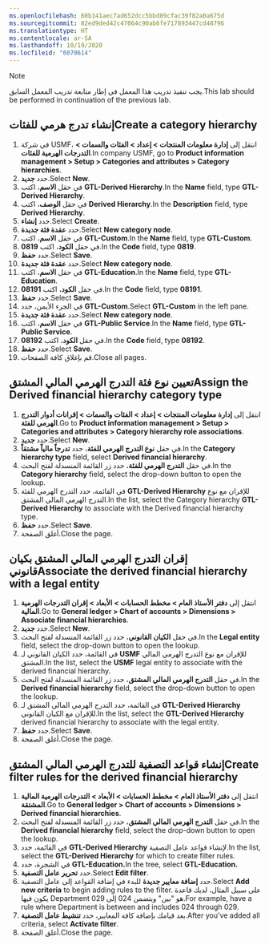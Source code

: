 ```yaml
---
ms.openlocfilehash: 60b141aec7ad652dcc5bbd89cfac39f82a0a675d
ms.sourcegitcommit: 82ed9ded42c47064c90ab6fe717893447cd48796
ms.translationtype: HT
ms.contentlocale: ar-SA
ms.lasthandoff: 10/19/2020
ms.locfileid: "6070614"
---
```

> [!NOTE] 
> <span data-ttu-id="93935-101">يجب تنفيذ تدريب هذا المعمل في إطار متابعة تدريب المعمل السابق.</span><span class="sxs-lookup"><span data-stu-id="93935-101">This lab should be performed in continuation of the previous lab.</span></span> 

## <a name="create-a-category-hierarchy"></a><span data-ttu-id="93935-102">إنشاء تدرج هرمي للفئات</span><span class="sxs-lookup"><span data-stu-id="93935-102">Create a category hierarchy</span></span> 

1.  <span data-ttu-id="93935-103">في شركة USMF، انتقل إلى **إدارة معلومات المنتجات > إعداد > الفئات والسمات > التدرجات الهرمية للفئات**.</span><span class="sxs-lookup"><span data-stu-id="93935-103">In company USMF, go to **Product information management > Setup > Categories and attributes > Category hierarchies**.</span></span>
2.  <span data-ttu-id="93935-104">حدد **جديد‎**.</span><span class="sxs-lookup"><span data-stu-id="93935-104">Select **New**.</span></span>
3.  <span data-ttu-id="93935-105">في حقل **الاسم**، اكتب **GTL-Derived Hierarchy**.</span><span class="sxs-lookup"><span data-stu-id="93935-105">In the **Name** field, type **GTL-Derived Hierarchy**.</span></span>
4.  <span data-ttu-id="93935-106">في حقل **الوصف**، اكتب **Derived Hierarchy**.</span><span class="sxs-lookup"><span data-stu-id="93935-106">In the **Description** field, type **Derived Hierarchy**.</span></span>
5.  <span data-ttu-id="93935-107">حدد **إنشاء**.</span><span class="sxs-lookup"><span data-stu-id="93935-107">Select **Create**.</span></span>
6.  <span data-ttu-id="93935-108">حدد **عقدة فئة جديدة**.</span><span class="sxs-lookup"><span data-stu-id="93935-108">Select **New category node**.</span></span>
7.  <span data-ttu-id="93935-109">في حقل **الاسم**، اكتب **GTL-Custom‎**.</span><span class="sxs-lookup"><span data-stu-id="93935-109">In the **Name** field, type **GTL-Custom**.</span></span>
8.  <span data-ttu-id="93935-110">في حقل **الكود**، اكتب **0819**.</span><span class="sxs-lookup"><span data-stu-id="93935-110">In the **Code** field, type **0819**.</span></span>
9.  <span data-ttu-id="93935-111">حدد **حفظ**.</span><span class="sxs-lookup"><span data-stu-id="93935-111">Select **Save**.</span></span>
10.  <span data-ttu-id="93935-112">حدد **عقدة فئة جديدة**.</span><span class="sxs-lookup"><span data-stu-id="93935-112">Select **New category node**.</span></span>
10. <span data-ttu-id="93935-113">في حقل **الاسم**، اكتب **GTL-Education‎**.</span><span class="sxs-lookup"><span data-stu-id="93935-113">In the **Name** field, type **GTL-Education**.</span></span>
11. <span data-ttu-id="93935-114">في حقل **الكود**، اكتب **08191**.</span><span class="sxs-lookup"><span data-stu-id="93935-114">In the **Code** field, type **08191**.</span></span>
12. <span data-ttu-id="93935-115">حدد **حفظ**.</span><span class="sxs-lookup"><span data-stu-id="93935-115">Select **Save**.</span></span>
12. <span data-ttu-id="93935-116">في الجزء الأيمن، حدد **GTL-Custom**.</span><span class="sxs-lookup"><span data-stu-id="93935-116">Select **GTL-Custom** in the left pane.</span></span>
13. <span data-ttu-id="93935-117">حدد **عقدة فئة جديدة**.</span><span class="sxs-lookup"><span data-stu-id="93935-117">Select **New category node**.</span></span>
14. <span data-ttu-id="93935-118">في حقل **الاسم**، اكتب **GTL-Public Service**.</span><span class="sxs-lookup"><span data-stu-id="93935-118">In the **Name** field, type **GTL-Public Service**.</span></span>
15. <span data-ttu-id="93935-119">في حقل **الكود**، اكتب **08192**.</span><span class="sxs-lookup"><span data-stu-id="93935-119">In the **Code** field, type **08192**.</span></span>
16. <span data-ttu-id="93935-120">حدد **حفظ**.</span><span class="sxs-lookup"><span data-stu-id="93935-120">Select **Save**.</span></span>
17. <span data-ttu-id="93935-121">قم بإغلاق كافة الصفحات.</span><span class="sxs-lookup"><span data-stu-id="93935-121">Close all pages.</span></span>

## <a name="assign-the-derived-financial-hierarchy-category-type"></a><span data-ttu-id="93935-122">تعيين نوع فئة التدرج الهرمي المالي المشتق</span><span class="sxs-lookup"><span data-stu-id="93935-122">Assign the Derived financial hierarchy category type</span></span> 

1.  <span data-ttu-id="93935-123">انتقل إلى **إدارة معلومات المنتجات > إعداد > الفئات والسمات > إقرانات أدوار التدرج الهرمي للفئة**.</span><span class="sxs-lookup"><span data-stu-id="93935-123">Go to **Product information management > Setup > Categories and attributes > Category hierarchy role associations**.</span></span>
2.  <span data-ttu-id="93935-124">حدد **جديد‎**.</span><span class="sxs-lookup"><span data-stu-id="93935-124">Select **New**.</span></span>
3.  <span data-ttu-id="93935-125">في حقل **نوع التدرج الهرمي للفئة**، حدد **تدرجاً مالياً مشتقاً**.</span><span class="sxs-lookup"><span data-stu-id="93935-125">In the **Category hierarchy type** field, select **Derived financial hierarchy**.</span></span>
4.  <span data-ttu-id="93935-126">في حقل **التدرج الهرمي للفئة**، حدد زر القائمة المنسدلة لفتح البحث.</span><span class="sxs-lookup"><span data-stu-id="93935-126">In the **Category hierarchy** field, select the drop-down button to open the lookup.</span></span>
5.  <span data-ttu-id="93935-127">في القائمة، حدد التدرج الهرمي للفئة **GTL-Derived Hierarchy** للإقران مع نوع التدرج الهرمي المالي المشتق.</span><span class="sxs-lookup"><span data-stu-id="93935-127">In the list, select the Category hierarchy **GTL-Derived Hierarchy** to associate with the Derived financial hierarchy type.</span></span>
6.  <span data-ttu-id="93935-128">حدد **حفظ**.</span><span class="sxs-lookup"><span data-stu-id="93935-128">Select **Save**.</span></span>
7.  <span data-ttu-id="93935-129">أغلق الصفحة.</span><span class="sxs-lookup"><span data-stu-id="93935-129">Close the page.</span></span>

## <a name="associate-the-derived-financial-hierarchy-with-a-legal-entity"></a><span data-ttu-id="93935-130">إقران التدرج الهرمي المالي المشتق بكيان قانوني</span><span class="sxs-lookup"><span data-stu-id="93935-130">Associate the derived financial hierarchy with a legal entity</span></span> 

1.  <span data-ttu-id="93935-131">انتقل إلى **دفتر الأستاذ العام > مخطط الحسابات > الأبعاد > إقران التدرجات الهرمية المالية**.</span><span class="sxs-lookup"><span data-stu-id="93935-131">Go to **General ledger > Chart of accounts > Dimensions > Associate financial hierarchies**.</span></span>
2.  <span data-ttu-id="93935-132">حدد **جديد‎**.</span><span class="sxs-lookup"><span data-stu-id="93935-132">Select **New**.</span></span>
3.  <span data-ttu-id="93935-133">في حقل **الكيان القانوني**، حدد زر القائمة المنسدلة لفتح البحث.</span><span class="sxs-lookup"><span data-stu-id="93935-133">In the **Legal entity** field, select the drop-down button to open the lookup.</span></span>
4.  <span data-ttu-id="93935-134">في القائمة، حدد الكيان القانوني لـ **USMF** للإقران مع نوع التدرج الهرمي المالي المشتق.</span><span class="sxs-lookup"><span data-stu-id="93935-134">In the list, select the **USMF** legal entity to associate with the derived financial hierarchy.</span></span>
5.  <span data-ttu-id="93935-135">في حقل **التدرج الهرمي المالي المشتق**، حدد زر القائمة المنسدلة لفتح البحث.</span><span class="sxs-lookup"><span data-stu-id="93935-135">In the **Derived financial hierarchy** field, select the drop-down button to open the lookup.</span></span>
6.  <span data-ttu-id="93935-136">في القائمة، حدد التدرج الهرمي المالي المشتق لـ **GTL-Derived Hierarchy** للإقران مع الكيان القانوني.</span><span class="sxs-lookup"><span data-stu-id="93935-136">In the list, select the **GTL-Derived Hierarchy** derived financial hierarchy to associate with the legal entity.</span></span>
7.  <span data-ttu-id="93935-137">حدد **حفظ**.</span><span class="sxs-lookup"><span data-stu-id="93935-137">Select **Save**.</span></span>
8.  <span data-ttu-id="93935-138">أغلق الصفحة.</span><span class="sxs-lookup"><span data-stu-id="93935-138">Close the page.</span></span>

## <a name="create-filter-rules-for-the-derived-financial-hierarchy"></a><span data-ttu-id="93935-139">إنشاء قواعد التصفية للتدرج الهرمي المالي المشتق</span><span class="sxs-lookup"><span data-stu-id="93935-139">Create filter rules for the derived financial hierarchy</span></span> 

1.  <span data-ttu-id="93935-140">انتقل إلى **دفتر الأستاذ العام > مخطط الحسابات > الأبعاد > التدرجات الهرمية المالية المشتقة**.</span><span class="sxs-lookup"><span data-stu-id="93935-140">Go to **General ledger > Chart of accounts > Dimensions > Derived financial hierarchies**.</span></span>
2.  <span data-ttu-id="93935-141">في حقل **التدرج الهرمي المالي المشتق**، حدد زر القائمة المنسدلة لفتح البحث.</span><span class="sxs-lookup"><span data-stu-id="93935-141">In the **Derived financial hierarchy** field, select the drop-down button to open the lookup.</span></span>
3.  <span data-ttu-id="93935-142">في القائمة، حدد **GTL-Derived Hierarchy** لإنشاء قواعد عامل التصفية.</span><span class="sxs-lookup"><span data-stu-id="93935-142">In the list, select the **GTL-Derived Hierarchy** for which to create filter rules.</span></span>
4.  <span data-ttu-id="93935-143">في الشجرة، حدد **GTL-Education.**</span><span class="sxs-lookup"><span data-stu-id="93935-143">In the tree, select **GTL-Education.**</span></span>
5.  <span data-ttu-id="93935-144">حدد **تحرير عامل التصفية**.</span><span class="sxs-lookup"><span data-stu-id="93935-144">Select **Edit filter**.</span></span>
6.  <span data-ttu-id="93935-145">حدد **إضافة معايير جديدة** للبدء في إضافة القواعد إلى عامل التصفية.</span><span class="sxs-lookup"><span data-stu-id="93935-145">Select **Add new criteria** to begin adding rules to the filter.</span></span> <span data-ttu-id="93935-146">على سبيل المثال، لديك قاعدة يكون فيها Department هو "بين" ويتضمن 024 إلى 029.</span><span class="sxs-lookup"><span data-stu-id="93935-146">For example, have a rule where Department is between and includes 024 through 029.</span></span>
7.  <span data-ttu-id="93935-147">بعد قيامك بإضافة كافة المعايير، حدد **تنشيط عامل التصفية**.</span><span class="sxs-lookup"><span data-stu-id="93935-147">After you've added all criteria, select **Activate filter**.</span></span>
8.  <span data-ttu-id="93935-148">أغلق الصفحة.</span><span class="sxs-lookup"><span data-stu-id="93935-148">Close the page.</span></span>
